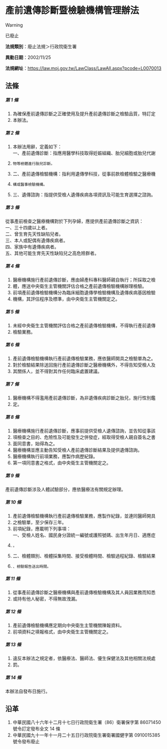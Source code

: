 # 產前遺傳診斷暨檢驗機構管理辦法
> [!WARNING]
> 已廢止

**法規類別**：廢止法規＞行政院衛生署

**異動日期**：2002/11/25  

**法規網址**：https://law.moj.gov.tw/LawClass/LawAll.aspx?pcode=L0070013



## 法條
##### 第 1 條
1. 為確保產前遺傳診斷之正確使用及提升產前遺傳診斷之檢驗品質，特訂定
1. 本辦法。

##### 第 2 條
1. 本辦法用辭，定義如下：  
一、產前遺傳診斷：指應用醫學科技取得妊娠組織、胎兒細胞或胎兒代謝
1.     物等檢體進行胎兒診斷。
1. 二、產前遺傳檢驗機構：指利用遺傳學科技，從事前款檢體檢驗之醫療機
1.     構或醫事檢驗機構。
1. 三、遺傳諮詢：指提供受檢人遺傳疾病各項資訊及可能生育選擇之諮詢。

##### 第 3 條
從事產前檢查之醫療機構對於下列孕婦，應提供產前遺傳診斷之資訊：  
一、三十四歲以上者。  
二、曾生育先天性缺陷兒者。  
三、本人或配偶有遺傳疾病者。  
四、家族中有遺傳疾病者。  
五、其他可能生育先天性缺陷兒之高危險群者。

##### 第 4 條
1. 醫療機構施行產前遺傳診斷，應由婦產科專科醫師親自執行；所採取之檢
1. 體，應送中央衛生主管機關評估合格之產前遺傳檢驗機構辦理檢驗。
1. 前項產前遺傳檢驗機構分為臨床細胞遺傳學檢驗機構及遺傳疾病基因檢驗
1. 機構，其評估程序及標準，由中央衛生主管機關定之。

##### 第 5 條
1. 未經中央衛生主管機關評估合格之產前遺傳檢驗機構，不得執行產前遺傳
1. 檢驗業務。

##### 第 6 條
1. 產前遺傳檢驗機構執行產前遺傳檢驗業務，應依醫師開具之檢驗單為之。
1. 對於檢驗結果除送回施行產前遺傳診斷之醫療機構外，不得告知受檢人及
1. 其關係人，並不得對其作任何臨床處置建議。

##### 第 7 條
1. 醫療機構不得濫用產前遺傳診斷，為非遺傳疾病診斷之胎兒，施行性別鑑
1. 定。

##### 第 8 條
1. 醫療機構施行產前遺傳診斷，應事前提供受檢人遺傳諮詢，並告知從事該
1. 項檢查之目的、危險性及可能發生之併發症，經取得受檢人親自簽名之書
1. 面同意書，始得為之。
1. 醫療機構並應主動告知受檢人產前遺傳診斷結果及提供遺傳諮詢。
1. 醫療機構執行前項業務，應製作病歷紀錄。
1. 第一項同意書之格式，由中央衛生主管機關定之。

##### 第 9 條
產前遺傳診斷涉及人體試驗部分，應依醫療法有關規定辦理。

##### 第 10 條
1. 產前遺傳檢驗機構執行產前遺傳檢驗業務，應製作紀錄，並連同醫師開具
1. 之檢驗單，至少保存三年。
1. 前項紀錄，應載明下列事項：  
一、受檢人姓名、國民身分證統一編號或護照號碼、出生年月日、適應症
1.     。
1. 二、檢體類別、檢體採集時間、接受檢體時間、檢驗過程紀錄、檢驗結果
1.     、檢驗報告送出時間。

##### 第 11 條
1. 從事產前遺傳診斷之醫療機構與產前遺傳檢驗機構及其人員因業務而知悉
1. 或持有他人秘密，不得無故洩漏。

##### 第 12 條
1. 產前遺傳檢驗機構應定期向中央衛生主管機關陳報資料。
1. 前項資料之填報格式，由中央衛生主管機關定之。

##### 第 13 條
1. 違反本辦法之規定者，依醫療法、醫師法、優生保健法及其他相關法規處
1. 罰。

##### 第 14 條
本辦法自發布日施行。

## 沿革
1. 中華民國八十六年十二月十七日行政院衛生署（86）衛署保字第 86071450 號令訂定發布全文 14 條
1. 中華民國九十一年十一月二十五日行政院衛生署衛署國健字第 0910015385 號令發布廢止
